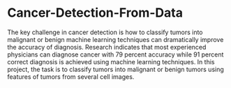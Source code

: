 # Cancer-Detection-From-Data

The key challenge in cancer detection is how to classify tumors into malignant or benign machine learning techniques can dramatically improve the accuracy of diagnosis.
Research indicates that most experienced physicians can diagnose cancer with 79 percent accuracy while 91 percent correct diagnosis is achieved using machine learning techniques.
In this project, the task is to classify tumors into malignant or benign tumors using features of tumors from several cell images.
